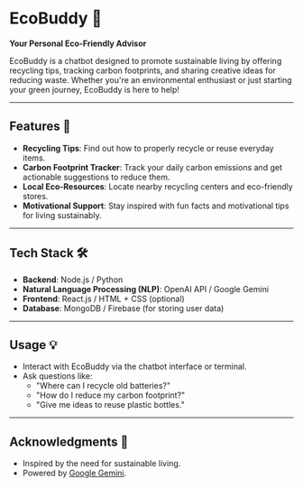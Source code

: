 
# EcoBuddy 🌿  
**Your Personal Eco-Friendly Advisor**  

EcoBuddy is a chatbot designed to promote sustainable living by offering recycling tips, tracking carbon footprints, and sharing creative ideas for reducing waste. Whether you're an environmental enthusiast or just starting your green journey, EcoBuddy is here to help!

---

## Features 🚀  
- **Recycling Tips**: Find out how to properly recycle or reuse everyday items.  
- **Carbon Footprint Tracker**: Track your daily carbon emissions and get actionable suggestions to reduce them.  
- **Local Eco-Resources**: Locate nearby recycling centers and eco-friendly stores.  
- **Motivational Support**: Stay inspired with fun facts and motivational tips for living sustainably.  

---

## Tech Stack 🛠️  
- **Backend**: Node.js / Python  
- **Natural Language Processing (NLP)**: OpenAI API / Google Gemini  
- **Frontend**: React.js / HTML + CSS (optional)  
- **Database**: MongoDB / Firebase (for storing user data)  

---



## Usage 💡  
- Interact with EcoBuddy via the chatbot interface or terminal.  
- Ask questions like:  
  - "Where can I recycle old batteries?"  
  - "How do I reduce my carbon footprint?"  
  - "Give me ideas to reuse plastic bottles."

---



## Acknowledgments 🙏  
- Inspired by the need for sustainable living.  
- Powered by [Google Gemini](https://gemini.google.com).  
